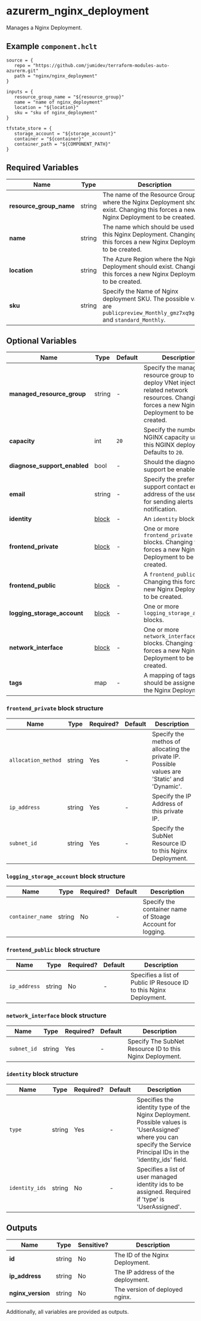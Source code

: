 # azurerm_nginx_deployment

Manages a Nginx Deployment.

## Example `component.hclt`

```hcl
source = {
   repo = "https://github.com/jumidev/terraform-modules-auto-azurerm.git" 
   path = "nginx/nginx_deployment" 
}

inputs = {
   resource_group_name = "${resource_group}" 
   name = "name of nginx_deployment" 
   location = "${location}" 
   sku = "sku of nginx_deployment" 
}

tfstate_store = {
   storage_account = "${storage_account}" 
   container = "${container}" 
   container_path = "${COMPONENT_PATH}" 
}

```

## Required Variables

| Name | Type |  Description |
| ---- | --------- |  ----------- |
| **resource_group_name** | string |  The name of the Resource Group where the Nginx Deployment should exist. Changing this forces a new Nginx Deployment to be created. | 
| **name** | string |  The name which should be used for this Nginx Deployment. Changing this forces a new Nginx Deployment to be created. | 
| **location** | string |  The Azure Region where the Nginx Deployment should exist. Changing this forces a new Nginx Deployment to be created. | 
| **sku** | string |  Specify the Name of Nginx deployment SKU. The possible value are `publicpreview_Monthly_gmz7xq9ge3py` and `standard_Monthly`. | 

## Optional Variables

| Name | Type |  Default  |  Description |
| ---- | --------- |  ----------- | ----------- |
| **managed_resource_group** | string |  -  |  Specify the managed resource group to deploy VNet injection related network resources. Changing this forces a new Nginx Deployment to be created. | 
| **capacity** | int |  `20`  |  Specify the number of NGINX capacity units for this NGINX deployment. Defaults to `20`. | 
| **diagnose_support_enabled** | bool |  -  |  Should the diagnosis support be enabled? | 
| **email** | string |  -  |  Specify the preferred support contact email address of the user used for sending alerts and notification. | 
| **identity** | [block](#identity-block-structure) |  -  |  An `identity` block. | 
| **frontend_private** | [block](#frontend_private-block-structure) |  -  |  One or more `frontend_private` blocks. Changing this forces a new Nginx Deployment to be created. | 
| **frontend_public** | [block](#frontend_public-block-structure) |  -  |  A `frontend_public` block. Changing this forces a new Nginx Deployment to be created. | 
| **logging_storage_account** | [block](#logging_storage_account-block-structure) |  -  |  One or more `logging_storage_account` blocks. | 
| **network_interface** | [block](#network_interface-block-structure) |  -  |  One or more `network_interface` blocks. Changing this forces a new Nginx Deployment to be created. | 
| **tags** | map |  -  |  A mapping of tags which should be assigned to the Nginx Deployment. | 

### `frontend_private` block structure

| Name | Type | Required? | Default | Description |
| ---- | ---- | --------- | ------- | ----------- |
| `allocation_method` | string | Yes | - | Specify the methos of allocating the private IP. Possible values are 'Static' and 'Dynamic'. |
| `ip_address` | string | Yes | - | Specify the IP Address of this private IP. |
| `subnet_id` | string | Yes | - | Specify the SubNet Resource ID to this Nginx Deployment. |

### `logging_storage_account` block structure

| Name | Type | Required? | Default | Description |
| ---- | ---- | --------- | ------- | ----------- |
| `container_name` | string | No | - | Specify the container name of Stoage Account for logging. |

### `frontend_public` block structure

| Name | Type | Required? | Default | Description |
| ---- | ---- | --------- | ------- | ----------- |
| `ip_address` | string | No | - | Specifies a list of Public IP Resouce ID to this Nginx Deployment. |

### `network_interface` block structure

| Name | Type | Required? | Default | Description |
| ---- | ---- | --------- | ------- | ----------- |
| `subnet_id` | string | Yes | - | Specify The SubNet Resource ID to this Nginx Deployment. |

### `identity` block structure

| Name | Type | Required? | Default | Description |
| ---- | ---- | --------- | ------- | ----------- |
| `type` | string | Yes | - | Specifies the identity type of the Nginx Deployment. Possible values is 'UserAssigned' where you can specify the Service Principal IDs in the 'identity_ids' field. |
| `identity_ids` | string | No | - | Specifies a list of user managed identity ids to be assigned. Required if 'type' is 'UserAssigned'. |



## Outputs

| Name | Type | Sensitive? | Description |
| ---- | ---- | --------- | --------- |
| **id** | string | No  | The ID of the Nginx Deployment. | 
| **ip_address** | string | No  | The IP address of the deployment. | 
| **nginx_version** | string | No  | The version of deployed nginx. | 

Additionally, all variables are provided as outputs.
